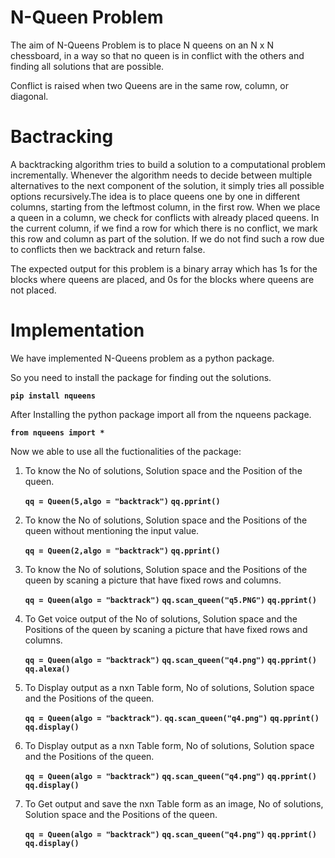 # N-Queen Problem

The aim of N-Queens Problem is to place N queens on an N x N chessboard, in a way so that no queen is in conflict with the others and finding all solutions that are possible.

Conflict is raised when two Queens are in the same row, column, or diagonal.

# Bactracking 

A backtracking algorithm tries to build a solution to a computational problem incrementally. Whenever the algorithm needs to decide between multiple alternatives to the next
component of the solution, it simply tries all possible options recursively.The idea is to place queens one by one in different columns, starting from the leftmost column, in 
the first row. When we place a queen in a column, we check for conflicts with already placed queens. In the current column, if we find a row for which there is no conflict, we 
mark this row and column as part of the solution. If we do not find such a row due to conflicts then we backtrack and return false.

The expected output for this problem is a binary array which has 1s for the blocks where queens are placed, and 0s for the blocks where queens are not placed.

# Implementation

We have implemented N-Queens problem as a python package. 

So you need to install the package for finding out the solutions. 
 <dl><code><b>pip install nqueens</b></code></dl>

After Installing the python package import all from the nqueens package.
 <dl><code><b>from nqueens import *</b></code></dl>

Now we able to use all the fuctionalities of the package:

1. To know the No of solutions, Solution space and the Position of the queen.
    <dl><code><b>qq = Queen(5,algo = "backtrack")</b></code>
    <code><b>qq.pprint()</b></code> </dl>
                 
2. To know the No of solutions, Solution space and the Positions of the queen without mentioning the input value.
    <dl><code><b>qq = Queen(2,algo = "backtrack")</b></code>
    <code><b>qq.pprint()</b></code></dl>
    
3. To know the No of solutions, Solution space and the Positions of the queen by scaning a picture that have fixed rows and columns.
     <dl><code><b>qq = Queen(algo = "backtrack")</b></code>
     <code><b>qq.scan_queen("q5.PNG")</b></code>
     <code><b>qq.pprint()</b></code></dl>

4. To Get voice output of the No of solutions, Solution space and the Positions of the queen by scaning a picture that have fixed rows and columns.
     <dl><code><b>qq = Queen(algo = "backtrack")</b></code>
     <code><b>qq.scan_queen("q4.png")</b></code>
     <code><b>qq.pprint()</b></code>
     <code><b>qq.alexa()</b></code></dl>
     
5. To Display output as a nxn Table form, No of solutions, Solution space and the Positions of the queen.
     <dl><code><b>qq = Queen(algo = "backtrack")</b></code>.
     <code><b>qq.scan_queen("q4.png")</b></code>
     <code><b>qq.pprint()</b></code>
     <code><b>qq.display()</b></code></dl>
     
6. To Display output as a nxn Table form, No of solutions, Solution space and the Positions of the queen.
     <dl><code><b>qq = Queen(algo = "backtrack")</b></code>
     <code><b>qq.scan_queen("q4.png")</b></code>
     <code><b>qq.pprint()</b></code>
     <code><b>qq.display()</b></code></dl>
     
7. To Get output and save the nxn Table form as an image, No of solutions, Solution space and the Positions of the queen.
     <dl><code><b>qq = Queen(algo = "backtrack")</b></code>
     <code><b>qq.scan_queen("q4.png")</b></code>
     <code><b>qq.pprint()</b></code>
     <code><b>qq.display()</b></code></dl>
